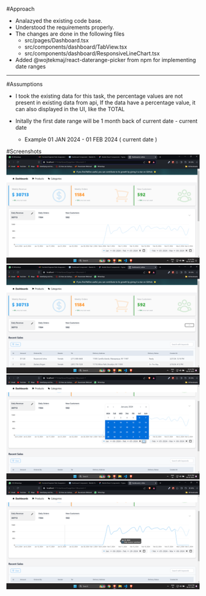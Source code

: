 #Approach

- Analazyed the existing code base.
- Understood the requirements properly.
- The changes are done in the following files
  - src/pages/Dashboard.tsx
  - src/components/dashboard/TabView.tsx
  - src/components/dashboard/ResponsiveLineChart.tsx
- Added @wojtekmaj/react-daterange-picker from npm for implementing date ranges

---

#Assumptions

- I took the existing data for this task, the percentage values are not present in existing data from api, If the data have a percentage value, it can also displayed in the UI, like the TOTAL

- Initally the first date range will be 1 month back of current date - current date
  - Example 01 JAN 2024 - 01 FEB 2024 ( current date )

#Screenshots
![alt text](image.png)
![alt text](image-1.png)
![alt text](image-2.png)
![alt text](image-3.png)
